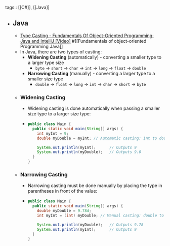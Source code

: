tags:: [[C#]], [[Java]]

- ## Java
	- [Type Casting - Fundamentals Of Object-Oriented Programming: Java and IntelliJ [Video]](https://learning.oreilly.com/videos/fundamentals-of-object-oriented/9781837635702/9781837635702-video2_5/) #[[Fundamentals of object-oriented Programming Java]]
	- In Java, there are two types of casting:
		- **Widening Casting** (automatically) - converting a smaller type 
		  to a larger type size
			- `byte` -> `short` -> `char` -> `int` -> `long` -> `float` -> `double`
		- **Narrowing Casting** (manually) - converting a larger type 
		  to a smaller size type
			- `double` -> `float` -> `long` -> `int` -> `char` -> `short` -> `byte`
	- ### Widening Casting
		- Widening casting is done automatically when passing a smaller size type to a 
		  larger size type:
		- ```java
		  public class Main {
		    public static void main(String[] args) {
		      int myInt = 9;
		      double myDouble = myInt; // Automatic casting: int to double
		  
		      System.out.println(myInt);      // Outputs 9
		      System.out.println(myDouble);   // Outputs 9.0
		    }
		  }
		  
		  ```
	- ### Narrowing Casting
		- Narrowing casting must be done manually by placing the type in parentheses 
		  in front of the value:
		- ```java
		  public class Main {
		    public static void main(String[] args) {
		      double myDouble = 9.78d;
		      int myInt = (int) myDouble; // Manual casting: double to int
		  
		      System.out.println(myDouble);   // Outputs 9.78
		      System.out.println(myInt);      // Outputs 9
		    }
		  }
		  
		  ```